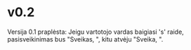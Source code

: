 # v0.2
Versija 0.1 praplėsta:
Jeigu vartotojo vardas baigiasi 's' raide, pasisveikinimas bus "Sveikas, ", kitu atvėju "Sveika, ".
